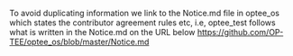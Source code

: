 To avoid duplicating information we link to the Notice.md file in optee_os which
states the contributor agreement rules etc, i.e, optee_test follows what is
written in the Notice.md on the URL below
https://github.com/OP-TEE/optee_os/blob/master/Notice.md
